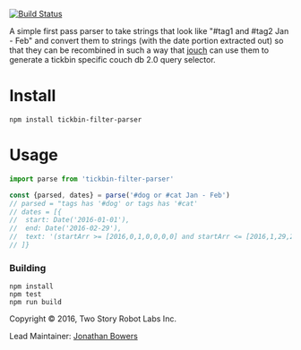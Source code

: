 [![Build Status](https://semaphoreci.com/api/v1/twostoryrobot/filter-parser/branches/master/shields_badge.svg)](https://semaphoreci.com/twostoryrobot/filter-parser)

A simple first pass parser to take strings that look like 
"#tag1 and #tag2 Jan - Feb" and convert them to strings (with the date portion
extracted out) so that they can be recombined in such a way that 
[jouch](https://github.com/tickbin/jouch) can use them to generate a tickbin 
specific couch db 2.0 query selector.

Install
=======

    npm install tickbin-filter-parser

Usage
=====

```javascript
import parse from 'tickbin-filter-parser'

const {parsed, dates} = parse('#dog or #cat Jan - Feb')
// parsed = "tags has '#dog' or tags has '#cat'
// dates = [{
//  start: Date('2016-01-01'), 
//  end: Date('2016-02-29'), 
//  text: '(startArr >= [2016,0,1,0,0,0,0] and startArr <= [2016,1,29,23,59,59,999])'
// ]}
```


### Building

    npm install
    npm test
    npm run build

Copyright © 2016, Two Story Robot Labs Inc.

Lead Maintainer: [Jonathan Bowers](https://github.com/jonotron)
